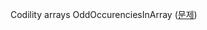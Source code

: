Codility arrays OddOccurenciesInArray ([문제](https://app.codility.com/programmers/lessons/2-arrays/))